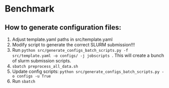 # Benchmark

## How to generate configuration files:
1. Adjust template.yaml paths in src/template.yaml
2. Modify script to generate the correct SLURM submission!!!
3. Run ```python src/generate_configs_batch_scripts.py -f src/template.yaml -o configs/ -j jobscripts ```. This will create a bunch of slurm submission scripts.
4. ``` sbatch preprocess_all_data.sh ```
5. Update config scripts: ```python src/generate_configs_batch_scripts.py -o configs -u True ```
5. Run ``` sbatch ```
